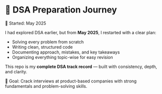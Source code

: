 # 🚀 DSA Preparation Journey

📅 Started: May 2025

I had explored DSA earlier, but from **May 2025**, I restarted with a clear plan:

- Solving every problem from scratch
- Writing clean, structured code
- Documenting approach, mistakes, and key takeaways
- Organizing everything topic-wise for easy revision

This repo is my **complete DSA track record** — built with consistency, depth, and clarity.

🎯 Goal: Crack interviews at product-based companies with strong fundamentals and problem-solving skills.

